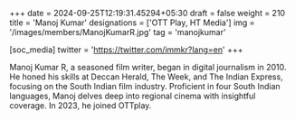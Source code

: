 +++
date = 2024-09-25T12:19:31.45294+05:30
draft = false
weight = 210
title = 'Manoj Kumar'
designations = ['OTT Play, HT Media']
img = '/images/members/ManojKumarR.jpg'
tag = 'manojkumar'

[soc_media]
twitter = 'https://twitter.com/immkr?lang=en'
+++

Manoj Kumar R, a seasoned film writer, began in digital journalism in 2010. He honed his skills at Deccan Herald, The Week, and The Indian Express, focusing on the South Indian film industry. Proficient in four South Indian languages, Manoj delves deep into regional cinema with insightful coverage. In 2023, he joined OTTplay.
